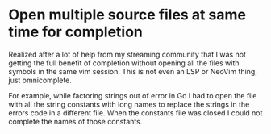# Open multiple source files at same time for completion

Realized after a lot of help from my streaming community that I was not getting the full benefit of completion without opening all the files with symbols in the same vim session. This is not even an LSP or NeoVim thing, just omnicomplete. 

For example, while factoring strings out of error in Go I had to open the file with all the string constants with long names to replace the strings in the errors code in a different file. When the constants file was closed I could not complete the names of those constants.
